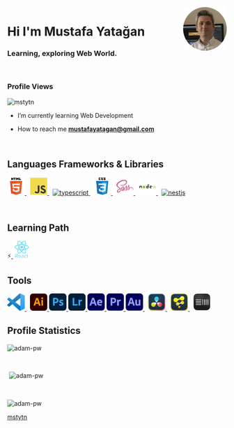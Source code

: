 <img align="right" src="profile-circle.png" width="100">
<h1 align="left">Hi I'm Mustafa Yatağan</h1>
<h3 align="left">Learning, exploring Web World.</h3>

<br>

### Profile Views

<img src="https://komarev.com/ghpvc/?username=mstytn&label=Profile%20views&color=0e75b6&style=flat" alt="mstytn" /> 

<br>

- I’m currently learning Web Development

- How to reach me **mustafayatagan@gmail.com**

<br>

<!-- <h3 align="left">Connect with me:</h3>
<p align="left">
  <a href="https://www.linkedin.com/in/adam-pithewan/" target="blank"><img align="center"
      src="https://raw.githubusercontent.com/rahuldkjain/github-profile-readme-generator/master/src/images/icons/Social/linked-in-alt.svg"
      alt="adam pithewan" height="30" width="40" /></a>
  <a href="https://fb.com/adam pithen wala" target="blank"><img align="center"
      src="https://raw.githubusercontent.com/rahuldkjain/github-profile-readme-generator/master/src/images/icons/Social/facebook.svg"
      alt="adam pithen wala" height="30" width="40" /></a>
  <a href="https://instagram.com/_._.adam._" target="blank"><img align="center"
      src="https://raw.githubusercontent.com/rahuldkjain/github-profile-readme-generator/master/src/images/icons/Social/instagram.svg"
      alt="_._.adam._" height="30" width="40" /></a>
  <a href="https://www.hackerrank.com/adampithewan" target="blank"><img align="center"
      src="https://raw.githubusercontent.com/rahuldkjain/github-profile-readme-generator/master/src/images/icons/Social/hackerrank.svg"
      alt="adampithewan" height="30" width="40" /></a>
 <a href="https://twitter.com/adam_pithenwala" target="blank"><img align="center"
      src="https://raw.githubusercontent.com/rahuldkjain/github-profile-readme-generator/master/src/images/icons/Social/twitter.svg"
      alt="adampithewan" height="30" width="40" /></a>
</p> -->

<!-- <br> -->

## Languages Frameworks & Libraries

<p align="left"> 




<a href="https://www.w3.org/html/" target="_blank" rel="noreferrer"> <img
      src="https://raw.githubusercontent.com/devicons/devicon/master/icons/html5/html5-original-wordmark.svg" alt="html5" width="40" height="40" /> </a>&nbsp;
<a href="https://developer.mozilla.org/en-US/docs/Web/JavaScript" target="_blank" rel="noreferrer"> <img src="https://raw.githubusercontent.com/devicons/devicon/master/icons/javascript/javascript-original.svg" alt="javascript" width="40" height="40" /> </a>&nbsp;
<a href="https://www.typescriptlang.org/" target="_blank" rel="noreferrer"> <img 
      src="https://upload.wikimedia.org/wikipedia/commons/4/4c/Typescript_logo_2020.svg" alt="typescript" width="40" height="40" /> </a>&nbsp;
<a href="https://www.w3schools.com/css/" target="_blank" rel="noreferrer"> <img
      src="https://raw.githubusercontent.com/devicons/devicon/master/icons/css3/css3-original-wordmark.svg" alt="css3" width="40" height="40" /> </a>&nbsp;
<a href="https://sass-lang.com" target="_blank" rel="noreferrer"> <img
      src="https://raw.githubusercontent.com/devicons/devicon/master/icons/sass/sass-original.svg" alt="sass" width="40"
      height="40" /> </a>&nbsp;
<a href="https://nodejs.org" target="_blank" rel="noreferrer"> <img
      src="https://raw.githubusercontent.com/devicons/devicon/master/icons/nodejs/nodejs-original-wordmark.svg" alt="nodejs" width="40" height="40" /> </a>&nbsp;
<a href="https://www.electronjs.org/" target="_blank" rel="noreferrer"> <img
      src="https://upload.wikimedia.org/wikipedia/commons/thumb/9/91/Electron_Software_Framework_Logo.svg/1200px-Electron_Software_Framework_Logo.svg.png"
      alt="nestjs" width="40" height="40" title="electron"/> </a>
      </p>

<br>

## Learning Path

⚡<a href="https://reactjs.org/" target="_blank" rel="noreferrer"> <img
      src="https://raw.githubusercontent.com/devicons/devicon/master/icons/react/react-original-wordmark.svg"
      alt="react" width="40" height="40" title="react"/> </a>

## Tools

<a href="https://code.visualstudio.com/"
    target="_blank" rel="noreferrer">
    <img src="vscode.png" alt="Visual Studio Code" width="40" height="40" /> 
</a>&nbsp;
<a href="https://www.adobe.com/tr/creativecloud.html"
    target="_blank" rel="noreferrer">
    <img src="a-il.png" alt="illustrator" width="40" height="40" /> 
    <img src="a-ps.png" alt="photoshop" width="40" height="40" />
    <img src="a-lr.png" alt="lightroom" width="40" height="40" />
    <img src="a-ae.png" alt="after effects" width="40" height="40" />
    <img src="a-pr.png" alt="premiere" width="40" height="40" />
    <img src="a-au.png" alt="audition" width="40" height="40" />
</a>&nbsp;
<a href="https://www.blackmagicdesign.com/tr/products/davinciresolve"
    target="_blank" rel="noreferrer">
    <img src="bm-resolve.png" alt="illustrator" width="40" height="40" /> 
</a>&nbsp;
<a href="https://www.blackmagicdesign.com/tr/products/fusion"
    target="_blank" rel="noreferrer">
    <img src="bmfusion.png" alt="illustrator" width="40" height="40" /> 
</a>&nbsp;
<a href="https://www.ableton.com/"
    target="_blank" rel="noreferrer">
    <img src="ableton.png" alt="ableton" width="40" height="40" /> 
</a>

## Profile Statistics

<p><img align="center"
    src="https://github-readme-stats-sigma-five.vercel.app/api/top-langs?username=mstytn&show_icons=true&locale=en&bg_color=0d1117&text_color=ffffff&layout=compact"
    alt="adam-pw" bg_color=#808080/></p>


<br>

<p>&nbsp;<img align="center" src="https://github-readme-stats-sigma-five.vercel.app/api?username=mstytn&show_icons=true&locale=en&bg_color=0d1117&text_color=ffffff&repo=convoychat" alt="adam-pw" /></p>

<br>

<p><img align="center" src="https://github-readme-streak-stats.herokuapp.com/?user=mstytn&theme=dark&background=0d1117&date_format=M%20j%5B%2C%20Y%5D" alt="adam-pw" /></p>

[mstytn](https://github.com/mstytn)
